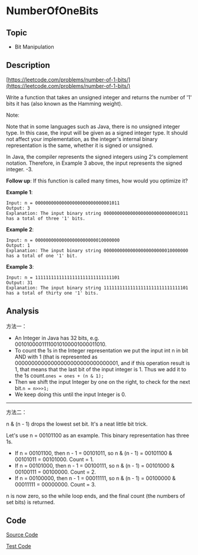 # NumberOfOneBits #

## Topic

- Bit Manipulation

## Description

[https://leetcode.com/problems/number-of-1-bits/](https://leetcode.com/problems/number-of-1-bits/)

Write a function that takes an unsigned integer and returns the number of '1' bits it has (also known as the Hamming weight).

Note:

Note that in some languages such as Java, there is no unsigned integer type. In this case, the input will be given as a signed integer type. It should not affect your implementation, as the integer's internal binary representation is the same, whether it is signed or unsigned.

In Java, the compiler represents the signed integers using 2's complement notation. Therefore, in Example 3 above, the input represents the signed integer. -3.

**Follow up**: If this function is called many times, how would you optimize it?


**Example 1**:

```
Input: n = 00000000000000000000000000001011
Output: 3
Explanation: The input binary string 00000000000000000000000000001011 has a total of three '1' bits.
```

**Example 2**:

```
Input: n = 00000000000000000000000010000000
Output: 1
Explanation: The input binary string 00000000000000000000000010000000 has a total of one '1' bit.
```

**Example 3**:

```
Input: n = 11111111111111111111111111111101
Output: 31
Explanation: The input binary string 11111111111111111111111111111101 has a total of thirty one '1' bits.
```

## Analysis

方法一：

- An Integer in Java has 32 bits, e.g. 00101000011110010100001000011010.
- To count the 1s in the Integer representation we put the input int n in bit AND with 1 (that is represented as 00000000000000000000000000000001, and if this operation result is 1, that means that the last bit of the input integer is 1. Thus we add it to the 1s count.`ones = ones + (n & 1);`
- Then we shift the input Integer by one on the right, to check for the next bit.`n = n>>>1;`
- We keep doing this until the input Integer is 0.

---

方法二：

n & (n - 1) drops the lowest set bit. It's a neat little bit trick.

Let's use n = 00101100 as an example. This binary representation has three 1s.

- If n = 00101100, then n - 1 = 00101011, so n & (n - 1) = 00101100 & 00101011 = 00101000. Count = 1.
- If n = 00101000, then n - 1 = 00100111, so n & (n - 1) = 00101000 & 00100111 = 00100000. Count = 2.
- If n = 00100000, then n - 1 = 00011111, so n & (n - 1) = 00100000 & 00011111 = 00000000. Count = 3.

n is now zero, so the while loop ends, and the final count (the numbers of set bits) is returned.

## Code

[Source Code](NumberOfOneBits.java)

[Test Code](../../../../../test/java/com/lun/easy/NumberOfOneBitsTest.java)


